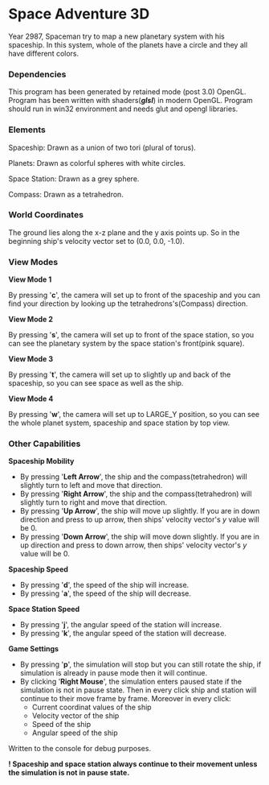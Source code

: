 # Space Adventure 3D
Year 2987, Spaceman try to map a new planetary system with his spaceship. In this system, whole of the planets have a circle and they all have different colors.

### Dependencies
This program has been generated by retained mode (post 3.0) OpenGL. Program has been written with shaders(_**glsl**_) in modern OpenGL. Program should run in win32 environment and needs glut and opengl libraries.

### Elements

Spaceship: Drawn as a union of two tori (plural of torus).

Planets: Drawn as colorful spheres with white circles.

Space Station: Drawn as a grey sphere.

Compass: Drawn as a tetrahedron.

### World Coordinates
The ground lies along the x-z plane and the y axis points up. So in the beginning ship's velocity vector set to (0.0, 0.0, -1.0).

### View Modes
**View Mode 1**

By pressing '**c**',  the camera will set up to front of the spaceship and you can find your direction by looking up the tetrahedrons's(Compass) direction.

**View Mode 2**

By pressing '**s**', the camera will set up to front of the space station, so you can see the planetary system by the space station's front(pink square).

**View Mode 3**

By pressing '**t**', the camera will set up to slightly up and back of the spaceship, so you can see space as well as the ship.

**View Mode 4**

By pressing '**w**', the camera will set up to LARGE_Y position, so you can see the whole planet system, spaceship and space station by top view.

### Other Capabilities
**Spaceship Mobility**
- By pressing '**Left Arrow**', the ship and the compass(tetrahedron) will slightly turn to left and move that direction.
- By pressing '**Right Arrow**', the ship and the compass(tetrahedron) will slightly turn to right and move that direction.
- By pressing '**Up Arrow**', the ship will move up slightly. If you are in down direction and press to up arrow, then ships' velocity vector's *y* value will be 0.
- By pressing '**Down Arrow**', the ship will move down slightly. If you are in up direction and press to down arrow, then ships' velocity vector's *y* value will be 0.

**Spaceship Speed**
- By pressing '**d**', the speed of the ship will increase.
- By pressing '**a**', the speed of the ship will decrease.

**Space Station Speed**
- By pressing '**j**', the angular speed of the station will increase.
- By pressing '**k**', the angular speed of the station will decrease.

**Game Settings**
- By pressing '**p**', the simulation will stop but you can still rotate the ship, if simulation is already in pause mode then it will continue.
- By clicking '**Right Mouse**', the simulation enters paused state if the simulation is not in pause state. Then in every click ship and station will continue to their move frame by frame. Moreover in every click:
  - Current coordinat values of the ship
  - Velocity vector of the ship
  - Speed of the ship
  - Angular speed of the ship

Written to the console for debug purposes.

**! Spaceship and space station always continue to their movement unless the simulation is not in pause state.**
